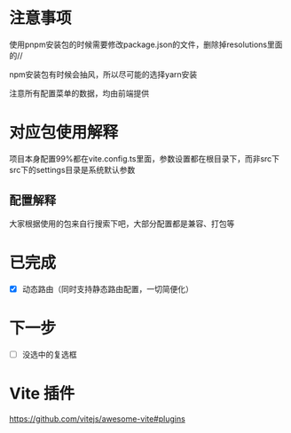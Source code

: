# 注意事项
使用pnpm安装包的时候需要修改package.json的文件，删除掉resolutions里面的//

npm安装包有时候会抽风，所以尽可能的选择yarn安装

注意所有配置菜单的数据，均由前端提供

# 对应包使用解释
项目本身配置99%都在vite.config.ts里面，参数设置都在根目录下，而非src下 \
src下的settings目录是系统默认参数


## 配置解释
大家根据使用的包来自行搜索下吧，大部分配置都是兼容、打包等

# 已完成
- [x] 动态路由（同时支持静态路由配置，一切简便化）

# 下一步
- [ ] 没选中的复选框

# Vite 插件
https://github.com/vitejs/awesome-vite#plugins

